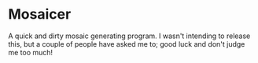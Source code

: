 # Mosaicer
A quick and dirty mosaic generating program. I wasn't intending to release this, but a couple of people have asked me to; good luck and don't judge me too much!
